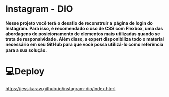 # Instagram - DIO

#### Nesse projeto você terá o desafio de reconstruir a página de login do Instagram. Para isso, é recomendado o uso de CSS com Flexbox, uma das abordagens de posicionamento de elementos mais utilizadas quando se trata de responsividade. Além disso, a expert disponibiliza todo o material necessário em seu GitHub para que você possa utilizá-lo como referência para a sua solução.

# 💻Deploy
https://jessikaraw.github.io/instagram-dio/index.html
